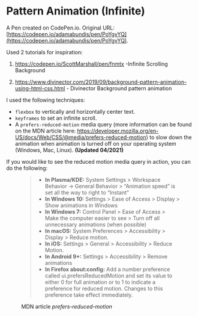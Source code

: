 # Pattern Animation (Infinite)

A Pen created on CodePen.io. Original URL: [https://codepen.io/adamabundis/pen/PoYgvYQ](https://codepen.io/adamabundis/pen/PoYgvYQ).

Used 2 tutorials for inspiration:

1. https://codepen.io/ScottMarshall/pen/fnmtx -Infinite Scrolling Background

2. https://www.divinector.com/2019/09/background-pattern-animation-using-html-css.html - Divinector Background pattern animation

I used the following techniques:

* `flexbox` to vertically and horizontally center text. 
* `keyframes` to set an infinite scroll. 
*  A `prefers-reduced-motion`  media query (more information can be found on the MDN article here: https://developer.mozilla.org/en-US/docs/Web/CSS/@media/prefers-reduced-motion) to slow down the animation when animation is turned off on your operating system (Windows, Mac, Linux). <strong>(Updated 04/2021)</strong>

If you would like to see the reduced motion media query in action, you can do the following:

<figure>
<blockquote cite="https://developer.mozilla.org/en-US/docs/Web/CSS/@media/prefers-reduced-motion">
  <ul>
     <li><strong>In Plasma/KDE:</strong> System Settings > Workspace Behavior -> General Behavior > “Animation speed” is set all the way to right to “Instant”</li>
    <li><strong>In Windows 10:</strong> Settings > Ease of Access > Display > Show animations in Windows</li>
      <li><strong>In Windows 7:</strong> Control Panel > Ease of Access > Make the computer easier to see > Turn off all unnecessary animations (when possible)</li>
     <li><strong>In macOS:</strong> System Preferences > Accessibility > Display > Reduce motion.</li>
     <li><strong>In iOS:</strong> Settings > General > Accessibility > Reduce Motion.</li>
     <li><strong>In Android 9+:</strong> Settings > Accessibility > Remove animations</li>
     <li><strong>In Firefox about:config:</strong> Add a number preference called ui.prefersReducedMotion and set its value to either 0 for full animation or to 1 to indicate a preference for reduced motion. Changes to this preference take effect immediately.</li>
  </ul>
</blockquote>
<figcaption>
  MDN article <cite>prefers-reduced-motion</cite>
</figcaption>
<figure>